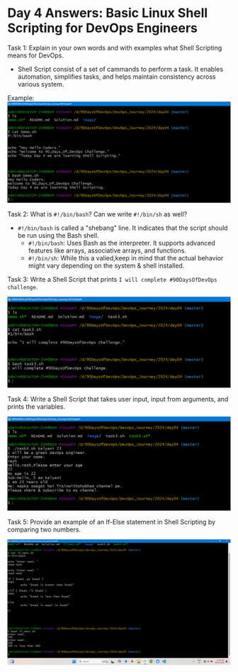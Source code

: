 
# Day 4 Answers: Basic Linux Shell Scripting for DevOps Engineers

Task 1: Explain in your own words and with examples what Shell Scripting means for DevOps.

- Shell Script consist of a set of cammands to perform a task. It enables automation, simplifies tasks, and helps maintain consistency across various system.

Example:
![image](https://github.com/Yash2526/90_Days_Of_DevOps/blob/master/2024/day04/Task_Images/Task01.png)

Task 2: What is `#!/bin/bash`? Can we write `#!/bin/sh` as well?

- `#!/bin/bash` is called a "shebang" line. It indicates that the script should be run using the Bash shell.
  - `#!/bin/bash`: Uses Bash as the interpreter. It supports advanced features like arrays, associative arrays, and functions.
  - `#!/bin/sh`: While this a valied,keep in mind that the actual behavior might vary depending on the system & shell installed.


Task 3: Write a Shell Script that prints `I will complete #90DaysOfDevOps challenge`.

![image](https://github.com/Yash2526/90_Days_Of_DevOps/blob/master/2024/day04/Task_Images/Task03.png)

Task 4: Write a Shell Script that takes user input, input from arguments, and prints the variables.

![image](https://github.com/Yash2526/90_Days_Of_DevOps/blob/master/2024/day04/Task_Images/Task4.png)

Task 5: Provide an example of an If-Else statement in Shell Scripting by comparing two numbers.

![image](https://github.com/Yash2526/90_Days_Of_DevOps/blob/master/2024/day04/Task_Images/Task05.png)
